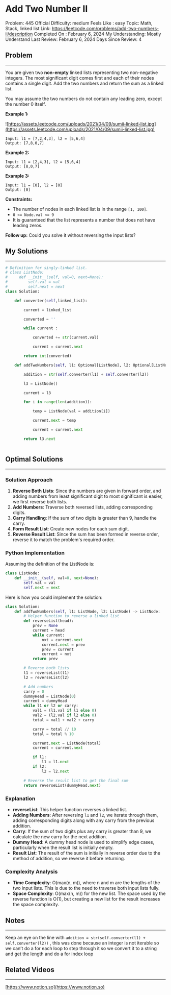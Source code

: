 # Add Two Number II

Problem: 445
Official Difficulty: medium
Feels Like : easy
Topic: Math, Stack, linked list
Link: https://leetcode.com/problems/add-two-numbers-ii/description
Completed On : February 6, 2024
My Understanding: Mostly Understand
Last Review: February 6, 2024
Days Since Review: 4

## Problem

---

You are given two **non-empty**
 linked lists representing two non-negative integers. The most 
significant digit comes first and each of their nodes contains a single 
digit. Add the two numbers and return the sum as a linked list.

You may assume the two numbers do not contain any leading zero, except the number 0 itself.

**Example 1:**

![https://assets.leetcode.com/uploads/2021/04/09/sumii-linked-list.jpg](https://assets.leetcode.com/uploads/2021/04/09/sumii-linked-list.jpg)

```
Input: l1 = [7,2,4,3], l2 = [5,6,4]
Output: [7,8,0,7]
```

**Example 2:**

```
Input: l1 = [2,4,3], l2 = [5,6,4]
Output: [8,0,7]
```

**Example 3:**

```
Input: l1 = [0], l2 = [0]
Output: [0]
```

**Constraints:**

- The number of nodes in each linked list is in the range `[1, 100]`.
- `0 <= Node.val <= 9`
- It is guaranteed that the list represents a number that does not have leading zeros.

**Follow up:** Could you solve it without reversing the input lists?

## My Solutions

---

```python
# Definition for singly-linked list.
# class ListNode:
#     def __init__(self, val=0, next=None):
#         self.val = val
#         self.next = next
class Solution:

    def converter(self,linked_list):

        current = linked_list 

        converted = ''

        while current : 

            converted += str(current.val)

            current = current.next

        return int(converted)

    def addTwoNumbers(self, l1: Optional[ListNode], l2: Optional[ListNode]) -> Optional[ListNode]:

        addition = str(self.converter(l1) + self.converter(l2))

        l3 = ListNode()

        current = l3

        for i in range(len(addition)): 

            temp = ListNode(val = addition[i])

            current.next = temp 

            current = current.next

        return l3.next
```

```python

```

## Optimal Solutions

---

### Solution Approach

1. **Reverse Both Lists**: Since the numbers are given in forward order, and adding numbers from least significant digit to most significant is easier, we first reverse both lists.
2. **Add Numbers**: Traverse both reversed lists, adding corresponding digits.
3. **Carry Handling**: If the sum of two digits is greater than 9, handle the carry.
4. **Form Result List**: Create new nodes for each sum digit.
5. **Reverse Result List**: Since the sum has been formed in reverse order, reverse it to match the problem's required order.

### Python Implementation

Assuming the definition of the ListNode is:

```python
class ListNode:
    def __init__(self, val=0, next=None):
        self.val = val
        self.next = next

```

Here is how you could implement the solution:

```python
class Solution:
    def addTwoNumbers(self, l1: ListNode, l2: ListNode) -> ListNode:
        # Helper function to reverse a linked list
        def reverseList(head):
            prev = None
            current = head
            while current:
                nxt = current.next
                current.next = prev
                prev = current
                current = nxt
            return prev

        # Reverse both lists
        l1 = reverseList(l1)
        l2 = reverseList(l2)

        # Add numbers
        carry = 0
        dummyHead = ListNode(0)
        current = dummyHead
        while l1 or l2 or carry:
            val1 = (l1.val if l1 else 0)
            val2 = (l2.val if l2 else 0)
            total = val1 + val2 + carry

            carry = total // 10
            total = total % 10

            current.next = ListNode(total)
            current = current.next

            if l1:
                l1 = l1.next
            if l2:
                l2 = l2.next

        # Reverse the result list to get the final sum
        return reverseList(dummyHead.next)

```

### Explanation

- **reverseList**: This helper function reverses a linked list.
- **Adding Numbers**: After reversing `l1` and `l2`, we iterate through them, adding corresponding digits along with any carry from the previous addition.
- **Carry**: If the sum of two digits plus any carry is greater than 9, we calculate the new carry for the next addition.
- **Dummy Head**: A dummy head node is used to simplify edge cases, particularly when the result list is initially empty.
- **Result List**: The result of the sum is initially in reverse order due to the method of addition, so we reverse it before returning.

### Complexity Analysis

- **Time Complexity**: O(max(n, m)), where n and m are the lengths of the two input lists. This is due to the need to traverse both input lists fully.
- **Space Complexity**: O(max(n, m)) for the new list. The space used by the reverse function is O(1), but creating a new list for the result increases the space complexity.

## Notes

---

 Keep an eye on the line with `addition = str(self.converter(l1) + self.converter(l2))` , this was done because an integer is not iterable so we can’t do a for each loop to step through it so we convert it to a string and get the length and do a for index loop

## Related Videos

---

[https://www.notion.so](https://www.notion.so)